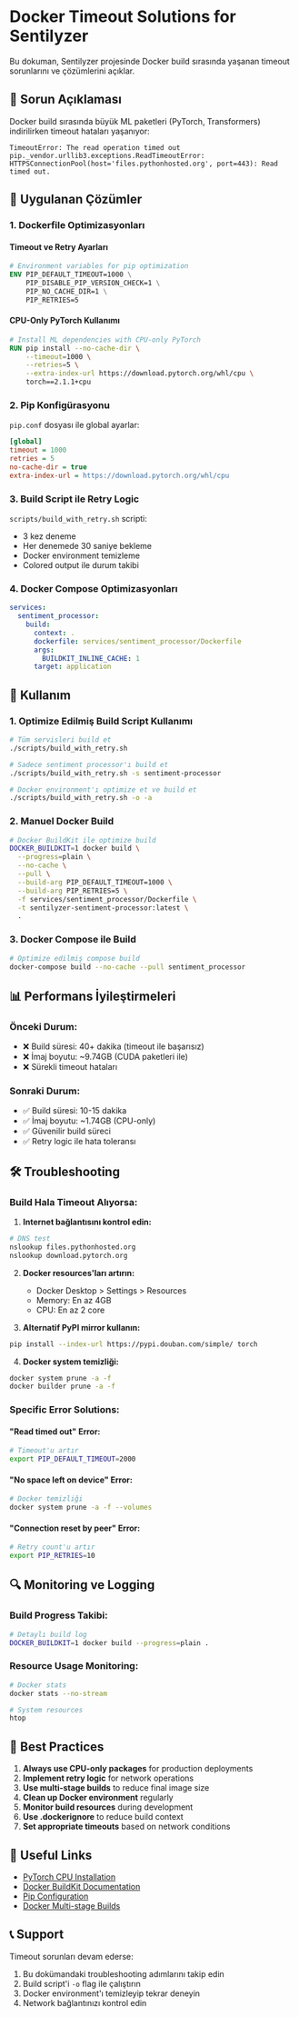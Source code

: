 # Docker Timeout Solutions for Sentilyzer

Bu dokuman, Sentilyzer projesinde Docker build sırasında yaşanan timeout sorunlarını ve çözümlerini açıklar.

## 🚨 Sorun Açıklaması

Docker build sırasında büyük ML paketleri (PyTorch, Transformers) indirilirken timeout hataları yaşanıyor:

```
TimeoutError: The read operation timed out
pip._vendor.urllib3.exceptions.ReadTimeoutError: HTTPSConnectionPool(host='files.pythonhosted.org', port=443): Read timed out.
```

## 🔧 Uygulanan Çözümler

### 1. Dockerfile Optimizasyonları

#### Timeout ve Retry Ayarları
```dockerfile
# Environment variables for pip optimization
ENV PIP_DEFAULT_TIMEOUT=1000 \
    PIP_DISABLE_PIP_VERSION_CHECK=1 \
    PIP_NO_CACHE_DIR=1 \
    PIP_RETRIES=5
```

#### CPU-Only PyTorch Kullanımı
```dockerfile
# Install ML dependencies with CPU-only PyTorch
RUN pip install --no-cache-dir \
    --timeout=1000 \
    --retries=5 \
    --extra-index-url https://download.pytorch.org/whl/cpu \
    torch==2.1.1+cpu
```

### 2. Pip Konfigürasyonu

`pip.conf` dosyası ile global ayarlar:
```ini
[global]
timeout = 1000
retries = 5
no-cache-dir = true
extra-index-url = https://download.pytorch.org/whl/cpu
```

### 3. Build Script ile Retry Logic

`scripts/build_with_retry.sh` scripti:
- 3 kez deneme
- Her denemede 30 saniye bekleme
- Docker environment temizleme
- Colored output ile durum takibi

### 4. Docker Compose Optimizasyonları

```yaml
services:
  sentiment_processor:
    build:
      context: .
      dockerfile: services/sentiment_processor/Dockerfile
      args:
        BUILDKIT_INLINE_CACHE: 1
      target: application
```

## 🚀 Kullanım

### 1. Optimize Edilmiş Build Script Kullanımı

```bash
# Tüm servisleri build et
./scripts/build_with_retry.sh

# Sadece sentiment processor'ı build et
./scripts/build_with_retry.sh -s sentiment-processor

# Docker environment'ı optimize et ve build et
./scripts/build_with_retry.sh -o -a
```

### 2. Manuel Docker Build

```bash
# Docker BuildKit ile optimize build
DOCKER_BUILDKIT=1 docker build \
  --progress=plain \
  --no-cache \
  --pull \
  --build-arg PIP_DEFAULT_TIMEOUT=1000 \
  --build-arg PIP_RETRIES=5 \
  -f services/sentiment_processor/Dockerfile \
  -t sentilyzer-sentiment-processor:latest \
  .
```

### 3. Docker Compose ile Build

```bash
# Optimize edilmiş compose build
docker-compose build --no-cache --pull sentiment_processor
```

## 📊 Performans İyileştirmeleri

### Önceki Durum:
- ❌ Build süresi: 40+ dakika (timeout ile başarısız)
- ❌ İmaj boyutu: ~9.74GB (CUDA paketleri ile)
- ❌ Sürekli timeout hataları

### Sonraki Durum:
- ✅ Build süresi: 10-15 dakika
- ✅ İmaj boyutu: ~1.74GB (CPU-only)
- ✅ Güvenilir build süreci
- ✅ Retry logic ile hata toleransı

## 🛠️ Troubleshooting

### Build Hala Timeout Alıyorsa:

1. **Internet bağlantısını kontrol edin:**
```bash
# DNS test
nslookup files.pythonhosted.org
nslookup download.pytorch.org
```

2. **Docker resources'ları artırın:**
   - Docker Desktop > Settings > Resources
   - Memory: En az 4GB
   - CPU: En az 2 core

3. **Alternatif PyPI mirror kullanın:**
```bash
pip install --index-url https://pypi.douban.com/simple/ torch
```

4. **Docker system temizliği:**
```bash
docker system prune -a -f
docker builder prune -a -f
```

### Specific Error Solutions:

#### "Read timed out" Error:
```bash
# Timeout'u artır
export PIP_DEFAULT_TIMEOUT=2000
```

#### "No space left on device" Error:
```bash
# Docker temizliği
docker system prune -a -f --volumes
```

#### "Connection reset by peer" Error:
```bash
# Retry count'u artır
export PIP_RETRIES=10
```

## 🔍 Monitoring ve Logging

### Build Progress Takibi:
```bash
# Detaylı build log
DOCKER_BUILDKIT=1 docker build --progress=plain .
```

### Resource Usage Monitoring:
```bash
# Docker stats
docker stats --no-stream

# System resources
htop
```

## 📝 Best Practices

1. **Always use CPU-only packages** for production deployments
2. **Implement retry logic** for network operations
3. **Use multi-stage builds** to reduce final image size
4. **Clean up Docker environment** regularly
5. **Monitor build resources** during development
6. **Use .dockerignore** to reduce build context
7. **Set appropriate timeouts** based on network conditions

## 🔗 Useful Links

- [PyTorch CPU Installation](https://pytorch.org/get-started/locally/)
- [Docker BuildKit Documentation](https://docs.docker.com/build/buildkit/)
- [Pip Configuration](https://pip.pypa.io/en/stable/topics/configuration/)
- [Docker Multi-stage Builds](https://docs.docker.com/build/building/multi-stage/)

## 📞 Support

Timeout sorunları devam ederse:
1. Bu dokümandaki troubleshooting adımlarını takip edin
2. Build script'i `-o` flag ile çalıştırın
3. Docker environment'ı temizleyip tekrar deneyin
4. Network bağlantınızı kontrol edin 